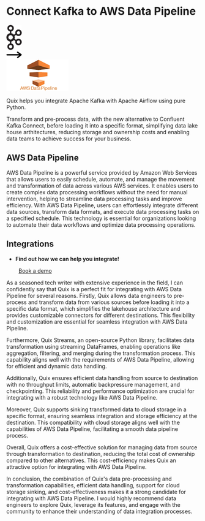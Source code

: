 # Connect Kafka to AWS Data Pipeline

<div class="connect-images cards blog-grid-card" markdown>
<div>
<img src="../images/kafka_logo.png" width="40px" />
</div>
<div>
<img src="../images/arrow.svg" width="40px" />
</div>
<div>
<img src="./images/aws-data-pipeline_1.jpg" />
</div>
</div>

Quix helps you integrate Apache Kafka with Apache Airflow using pure Python.

Transform and pre-process data, with the new alternative to Confluent Kafka Connect, before loading it into a specific format, simplifying data lake house arthitectures, reducing storage and ownership costs and enabling data teams to achieve success for your business.

## AWS Data Pipeline

AWS Data Pipeline is a powerful service provided by Amazon Web Services that allows users to easily schedule, automate, and manage the movement and transformation of data across various AWS services. It enables users to create complex data processing workflows without the need for manual intervention, helping to streamline data processing tasks and improve efficiency. With AWS Data Pipeline, users can effortlessly integrate different data sources, transform data formats, and execute data processing tasks on a specified schedule. This technology is essential for organizations looking to automate their data workflows and optimize data processing operations.

## Integrations

<div class="grid cards" markdown>

- __Find out how we can help you integrate!__

    <a class="md-button md-button--primary" href="https://share.hsforms.com/1iW0TmZzKQMChk0lxd_tGiw4yjw2?__hstc=175542013.2303933fbd746c0ac86d9ccbe9bc9100.1728383268831.1729603416735.1729620918855.31&__hssc=175542013.1.1729620918855&__hsfp=2132701734" target="_blank" style="margin:.5rem;">Book a demo</a>

</div>


As a seasoned tech writer with extensive experience in the field, I can confidently say that Quix is a perfect fit for integrating with AWS Data Pipeline for several reasons. Firstly, Quix allows data engineers to pre-process and transform data from various sources before loading it into a specific data format, which simplifies the lakehouse architecture and provides customizable connectors for different destinations. This flexibility and customization are essential for seamless integration with AWS Data Pipeline.

Furthermore, Quix Streams, an open-source Python library, facilitates data transformation using streaming DataFrames, enabling operations like aggregation, filtering, and merging during the transformation process. This capability aligns well with the requirements of AWS Data Pipeline, allowing for efficient and dynamic data handling.

Additionally, Quix ensures efficient data handling from source to destination with no throughput limits, automatic backpressure management, and checkpointing. This reliability and performance optimization are crucial for integrating with a robust technology like AWS Data Pipeline.

Moreover, Quix supports sinking transformed data to cloud storage in a specific format, ensuring seamless integration and storage efficiency at the destination. This compatibility with cloud storage aligns well with the capabilities of AWS Data Pipeline, facilitating a smooth data pipeline process.

Overall, Quix offers a cost-effective solution for managing data from source through transformation to destination, reducing the total cost of ownership compared to other alternatives. This cost-efficiency makes Quix an attractive option for integrating with AWS Data Pipeline.

In conclusion, the combination of Quix's data pre-processing and transformation capabilities, efficient data handling, support for cloud storage sinking, and cost-effectiveness makes it a strong candidate for integrating with AWS Data Pipeline. I would highly recommend data engineers to explore Quix, leverage its features, and engage with the community to enhance their understanding of data integration processes.

